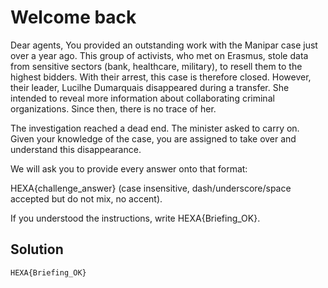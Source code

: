 # Welcome back

Dear agents,
You provided an outstanding work with the Manipar case just over a year 
ago. This group of activists, who met on Erasmus, stole data from 
sensitive sectors (bank, healthcare, military), to resell them to the 
highest bidders.
With their arrest, this case is therefore closed. However, their leader,
 Lucilhe Dumarquais disappeared during a transfer. She intended to 
reveal more information about collaborating criminal organizations. 
Since then, there is no trace of her.

The investigation reached a dead end. The minister asked to carry on.
 Given your knowledge of the case, you are assigned to take over and 
understand this disappearance.

We will ask you to provide every answer onto that format:

HEXA{challenge_answer} (case insensitive, dash/underscore/space accepted but do not mix, no accent).

If you understood the instructions, write HEXA{Briefing_OK}.

## Solution

```
HEXA{Briefing_OK}
```


